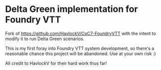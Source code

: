 # Delta Green implementation for Foundry VTT

Fork of https://github.com/HavlockV/CoC7-FoundryVTT with the intent to modify it to run Delta Green scenarios.

This is my first foray into Foundry VTT system development, so there's a reasonable chance this project will be abandoned. Use at your own risk :) 

All credit to HavlockV for their hard work thus far!
